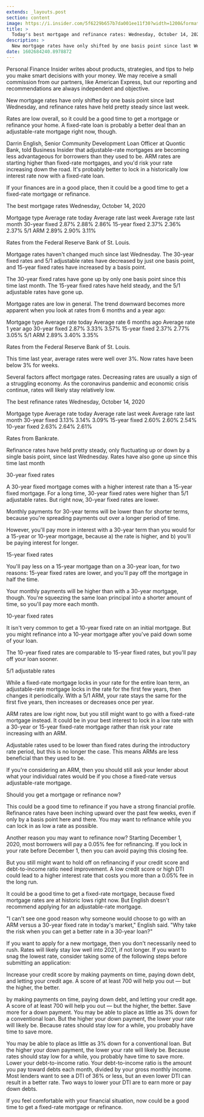 ```yaml
--- 
extends: _layouts.post 
section: content 
image: https://i.insider.com/5f6229b657b7da001ee11f30?width=1200&format=jpeg 
title: > 
  Today's best mortgage and refinance rates: Wednesday, October 14, 2020 
description: > 
  New mortgage rates have only shifted by one basis point since last Wednesday, and refinance rates have held pretty steady since last week.The 30-year fixed rates and 5/1 adjustable rates have decreased by just one basis point, and 15-year fixed rates have increased by a basis point.The 15-year fixed rates have held steady, and the 5/1 adjustable rates have gone up.The 10-year fixed rates are comparable to 15-year fixed rates, but you'll pay off your loan sooner.It could be a good time to get a fixed-rate mortgage, because fixed mortgage rates are at historic lows right now. 
date: 1602684240.8978872 
--- 
```

Personal Finance Insider writes about products, strategies, and tips to help you make smart decisions with your money. We may receive a small commission from our partners, like American Express, but our reporting and recommendations are always independent and objective.

New mortgage rates have only shifted by one basis point since last Wednesday, and refinance rates have held pretty steady since last week.

Rates are low overall, so it could be a good time to get a mortgage or refinance your home. A fixed-rate loan is probably a better deal than an adjustable-rate mortgage right now, though.

Darrin English, Senior Community Development Loan Officer at Quontic Bank, told Business Insider that adjustable-rate mortgages are becoming less advantageous for borrowers than they used to be. ARM rates are starting higher than fixed-rate mortgages, and you'd risk your rate increasing down the road. It's probably better to lock in a historically low interest rate now with a fixed-rate loan.

If your finances are in a good place, then it could be a good time to get a fixed-rate mortgage or refinance.

The best mortgage rates Wednesday, October 14, 2020

Mortgage type Average rate today Average rate last week Average rate last month 30-year fixed 2.87% 2.88% 2.86% 15-year fixed 2.37% 2.36% 2.37% 5/1 ARM 2.89% 2.90% 3.11%

Rates from the Federal Reserve Bank of St. Louis.

Mortgage rates haven't changed much since last Wednesday. The 30-year fixed rates and 5/1 adjustable rates have decreased by just one basis point, and 15-year fixed rates have increased by a basis point.

The 30-year fixed rates have gone up by only one basis point since this time last month. The 15-year fixed rates have held steady, and the 5/1 adjustable rates have gone up.

Mortgage rates are low in general. The trend downward becomes more apparent when you look at rates from 6 months and a year ago:

Mortgage type Average rate today Average rate 6 months ago Average rate 1 year ago 30-year fixed 2.87% 3.33% 3.57% 15-year fixed 2.37% 2.77% 3.05% 5/1 ARM 2.89% 3.40% 3.35%

Rates from the Federal Reserve Bank of St. Louis.

This time last year, average rates were well over 3%. Now rates have been below 3% for weeks.

Several factors affect mortgage rates. Decreasing rates are usually a sign of a struggling economy. As the coronavirus pandemic and economic crisis continue, rates will likely stay relatively low.

The best refinance rates Wednesday, October 14, 2020

Mortgage type Average rate today Average rate last week Average rate last month 30-year fixed 3.13% 3.14% 3.09% 15-year fixed 2.60% 2.60% 2.54% 10-year fixed 2.63% 2.64% 2.61%

Rates from Bankrate.

Refinance rates have held pretty steady, only fluctuating up or down by a single basis point, since last Wednesday. Rates have also gone up since this time last month

30-year fixed rates

A 30-year fixed mortgage comes with a higher interest rate than a 15-year fixed mortgage. For a long time, 30-year fixed rates were higher than 5/1 adjustable rates. But right now, 30-year fixed rates are lower.

Monthly payments for 30-year terms will be lower than for shorter terms, because you're spreading payments out over a longer period of time.

However, you'll pay more in interest with a 30-year term than you would for a 15-year or 10-year mortgage, because a) the rate is higher, and b) you'll be paying interest for longer.

15-year fixed rates

You'll pay less on a 15-year mortgage than on a 30-year loan, for two reasons: 15-year fixed rates are lower, and you'll pay off the mortgage in half the time.

Your monthly payments will be higher than with a 30-year mortgage, though. You're squeezing the same loan principal into a shorter amount of time, so you'll pay more each month.

10-year fixed rates

It isn't very common to get a 10-year fixed rate on an initial mortgage. But you might refinance into a 10-year mortgage after you've paid down some of your loan.

The 10-year fixed rates are comparable to 15-year fixed rates, but you'll pay off your loan sooner.

5/1 adjustable rates

While a fixed-rate mortgage locks in your rate for the entire loan term, an adjustable-rate mortgage locks in the rate for the first few years, then changes it periodically. With a 5/1 ARM, your rate stays the same for the first five years, then increases or decreases once per year.

ARM rates are low right now, but you still might want to go with a fixed-rate mortgage instead. It could be in your best interest to lock in a low rate with a 30-year or 15-year fixed-rate mortgage rather than risk your rate increasing with an ARM.

Adjustable rates used to be lower than fixed rates during the introductory rate period, but this is no longer the case. This means ARMs are less beneficial than they used to be.

If you're considering an ARM, then you should still ask your lender about what your individual rates would be if you chose a fixed-rate versus adjustable-rate mortgage.

Should you get a mortgage or refinance now?

This could be a good time to refinance if you have a strong financial profile. Refinance rates have been inching upward over the past few weeks, even if only by a basis point here and there. You may want to refinance while you can lock in as low a rate as possible.

Another reason you may want to refinance now? Starting December 1, 2020, most borrowers will pay a 0.05% fee for refinancing. If you lock in your rate before December 1, then you can avoid paying this closing fee.

But you still might want to hold off on refinancing if your credit score and debt-to-income ratio need improvement. A low credit score or high DTI could lead to a higher interest rate that costs you more than a 0.05% fee in the long run.

It could be a good time to get a fixed-rate mortgage, because fixed mortgage rates are at historic lows right now. But English doesn't recommend applying for an adjustable-rate mortgage.

"I can't see one good reason why someone would choose to go with an ARM versus a 30-year fixed rate in today's market," English said. "Why take the risk when you can get a better rate in a 30-year loan?"

If you want to apply for a new mortgage, then you don't necessarily need to rush. Rates will likely stay low well into 2021, if not longer. If you want to snag the lowest rate, consider taking some of the following steps before submitting an application:

Increase your credit score by making payments on time, paying down debt, and letting your credit age. A score of at least 700 will help you out — but the higher, the better.

by making payments on time, paying down debt, and letting your credit age. A score of at least 700 will help you out — but the higher, the better. Save more for a down payment. You may be able to place as little as 3% down for a conventional loan. But the higher your down payment, the lower your rate will likely be. Because rates should stay low for a while, you probably have time to save more.

You may be able to place as little as 3% down for a conventional loan. But the higher your down payment, the lower your rate will likely be. Because rates should stay low for a while, you probably have time to save more. Lower your debt-to-income ratio. Your debt-to-income ratio is the amount you pay toward debts each month, divided by your gross monthly income. Most lenders want to see a DTI of 36% or less, but an even lower DTI can result in a better rate. Two ways to lower your DTI are to earn more or pay down debts.

If you feel comfortable with your financial situation, now could be a good time to get a fixed-rate mortgage or refinance.